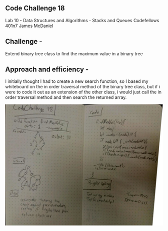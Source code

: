 <!-- [![Build Status](https://travis-ci.com/icathaid/data_structures_and_algorithms.svg?branch=stack_and_queue)](https://travis-ci.com/icathaid/data_structures_and_algorithms) -->


##  Code Challenge 18
  Lab 10 - Data Structures and Algorithms - Stacks and Queues
  Codefellows 401n7
  James McDaniel

##  Challenge - 

  Extend binary tree class to find the maximum value in a binary tree

##  Approach and efficiency - 

  I initially thought I had to create a new search function, so I based my whiteboard on the in order traversal method of the binary tree class, but if i were to code it out as an extension of the other class, i would just call the in order traversal method and then search the returned array.

[![whiteboard image](./assets/wb_18.jpg)](wb_18.jpg)